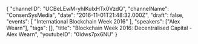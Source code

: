 {
    "channelID": "UCBeLEwM-yhIKuIxHTx0VzdQ",
    "channelName": "ConsenSysMedia",
    "date": "2016-11-01T21:48:32.000Z",
    "draft": false,
    "events": [
        "International Blockchain Week 2016"
    ],
    "speakers": ["Alex Wearn"],
    "tags": [],
    "title": "Blockchain Week 2016: Decentralised Capital - Alex Wearn",
    "youtubeID": "0Idws7px6NU"
}
